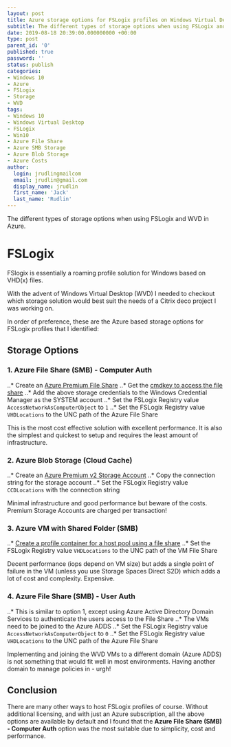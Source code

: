 ```yaml
---
layout: post
title: Azure storage options for FSLogix profiles on Windows Virtual Desktop
subtitle: The different types of storage options when using FSLogix and WVD in Azure
date: 2019-08-18 20:39:00.000000000 +00:00
type: post
parent_id: '0'
published: true
password: ''
status: publish
categories:
- Windows 10
- Azure
- FSLogix
- Storage
- WVD
tags:
- Windows 10
- Windows Virtual Desktop
- FSLogix
- Win10
- Azure File Share
- Azure SMB Storage
- Azure Blob Storage
- Azure Costs
author:
  login: jrudlingmailcom
  email: jrudlin@gmail.com
  display_name: jrudlin
  first_name: 'Jack'
  last_name: 'Rudlin'
---
```


The different types of storage options when using FSLogix and WVD in Azure.

# FSLogix

FSlogix is essentially a roaming profile solution for Windows based on VHD(x) files.

With the advent of Windows Virtual Desktop (WVD) I needed to checkout which storage solution would best suit the needs of a Citrix deco project I was working on.

In order of preference, these are the Azure based storage options for FSLogix profiles that I identified:

## Storage Options
### 1. Azure File Share (SMB) - Computer Auth
..* Create an [Azure Premium File Share](https://docs.microsoft.com/en-us/azure/storage/files/storage-how-to-create-premium-fileshare)
..* Get the [cmdkey to access the file share](https://docs.microsoft.com/en-us/azure/storage/files/storage-how-to-use-files-windows)
..* Add the above storage credentials to the Windows Credential Manager as the SYSTEM account
..* Set the FSLogix Registry value `AccessNetworkAsComputerObject` to `1`
..* Set the FSLogix Registry value `VHDLocations` to the UNC path of the Azure File Share

This is the most cost effective solution with excellent performance. It is also the simplest and quickest to setup and requires the least amount of infrastructure.

### 2. Azure Blob Storage (Cloud Cache)
..* Create an [Azure Premium v2 Storage Account](https://docs.microsoft.com/en-gb/azure/storage/common/storage-account-overview)
..* Copy the connection string for the storage account
..* Set the FSLogix Registry value `CCDLocations` with the connection string

Minimal infrastructure and good performance but beware of the costs. Premium Storage Accounts are charged per transaction!

### 3. Azure VM with Shared Folder (SMB)
..* [Create a profile container for a host pool using a file share](https://docs.microsoft.com/en-us/azure/virtual-desktop/create-host-pools-user-profile)
..* Set the FSLogix Registry value `VHDLocations` to the UNC path of the VM File Share

Decent performance (iops depend on VM size) but adds a single point of failure in the VM (unless you use Storage Spaces Direct S2D) which adds a lot of cost and complexity. Expensive.

### 4. Azure File Share (SMB) - User Auth
..* This is similar to option 1, except using Azure Active Directory Domain Services to authenticate the users access to the File Share
..* The VMs need to be joined to the Azure ADDS
..* Set the FSLogix Registry value `AccessNetworkAsComputerObject` to `0`
..* Set the FSLogix Registry value `VHDLocations` to the UNC path of the Azure File Share

Implementing and joining the WVD VMs to a different domain (Azure ADDS) is not something that would fit well in most environments. Having another domain to manage policies in - urgh!

## Conclusion

There are many other ways to host FSLogix profiles of course. Without additional licensing, and with just an Azure subscription, all the above options are available by default and I found that the **Azure File Share (SMB) - Computer Auth** option was the most suitable due to simplicity, cost and performance.
